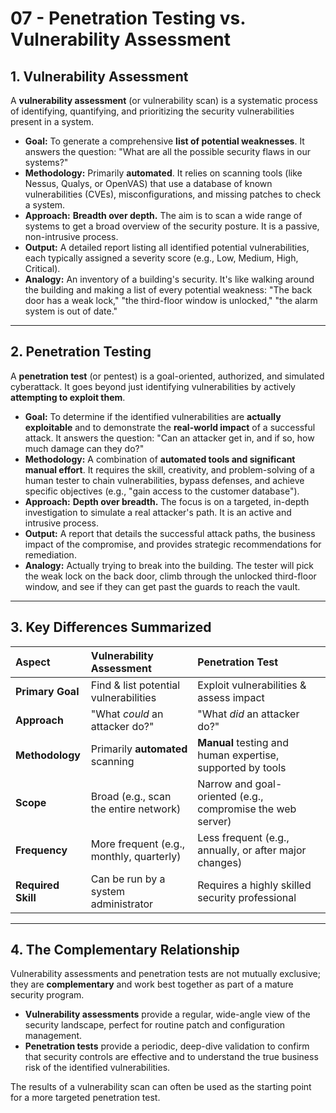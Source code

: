 # 07 - Penetration Testing vs. Vulnerability Assessment

## 1. Vulnerability Assessment

A **vulnerability assessment** (or vulnerability scan) is a systematic process of identifying, quantifying, and prioritizing the security vulnerabilities present in a system.

*   **Goal:** To generate a comprehensive **list of potential weaknesses**. It answers the question: "What are all the possible security flaws in our systems?"
*   **Methodology:** Primarily **automated**. It relies on scanning tools (like Nessus, Qualys, or OpenVAS) that use a database of known vulnerabilities (CVEs), misconfigurations, and missing patches to check a system.
*   **Approach:** **Breadth over depth.** The aim is to scan a wide range of systems to get a broad overview of the security posture. It is a passive, non-intrusive process.
*   **Output:** A detailed report listing all identified potential vulnerabilities, each typically assigned a severity score (e.g., Low, Medium, High, Critical).
*   **Analogy:** An inventory of a building's security. It's like walking around the building and making a list of every potential weakness: "The back door has a weak lock," "the third-floor window is unlocked," "the alarm system is out of date."

---

## 2. Penetration Testing

A **penetration test** (or pentest) is a goal-oriented, authorized, and simulated cyberattack. It goes beyond just identifying vulnerabilities by actively **attempting to exploit them**.

*   **Goal:** To determine if the identified vulnerabilities are **actually exploitable** and to demonstrate the **real-world impact** of a successful attack. It answers the question: "Can an attacker get in, and if so, how much damage can they do?"
*   **Methodology:** A combination of **automated tools and significant manual effort**. It requires the skill, creativity, and problem-solving of a human tester to chain vulnerabilities, bypass defenses, and achieve specific objectives (e.g., "gain access to the customer database").
*   **Approach:** **Depth over breadth.** The focus is on a targeted, in-depth investigation to simulate a real attacker's path. It is an active and intrusive process.
*   **Output:** A report that details the successful attack paths, the business impact of the compromise, and provides strategic recommendations for remediation.
*   **Analogy:** Actually trying to break into the building. The tester will pick the weak lock on the back door, climb through the unlocked third-floor window, and see if they can get past the guards to reach the vault.

---

## 3. Key Differences Summarized

| Aspect | Vulnerability Assessment | Penetration Test |
| :--- | :--- | :--- |
| **Primary Goal**| Find & list potential vulnerabilities | Exploit vulnerabilities & assess impact |
| **Approach** | "What *could* an attacker do?" | "What *did* an attacker do?" |
| **Methodology** | Primarily **automated** scanning | **Manual** testing and human expertise, supported by tools |
| **Scope** | Broad (e.g., scan the entire network) | Narrow and goal-oriented (e.g., compromise the web server) |
| **Frequency** | More frequent (e.g., monthly, quarterly) | Less frequent (e.g., annually, or after major changes) |
| **Required Skill**| Can be run by a system administrator | Requires a highly skilled security professional |

---

## 4. The Complementary Relationship

Vulnerability assessments and penetration tests are not mutually exclusive; they are **complementary** and work best together as part of a mature security program.

*   **Vulnerability assessments** provide a regular, wide-angle view of the security landscape, perfect for routine patch and configuration management.
*   **Penetration tests** provide a periodic, deep-dive validation to confirm that security controls are effective and to understand the true business risk of the identified vulnerabilities.

The results of a vulnerability scan can often be used as the starting point for a more targeted penetration test.
